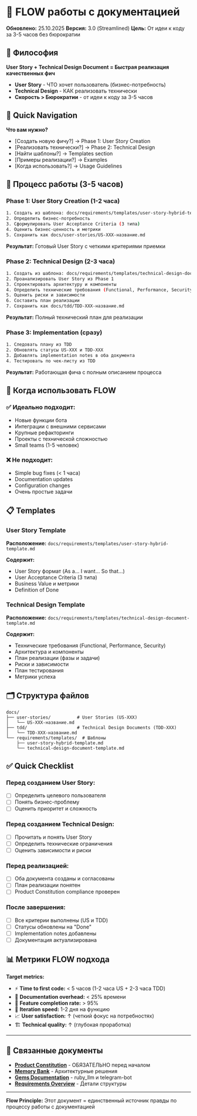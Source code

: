 # 🔄 FLOW работы с документацией

**Обновлено:** 25.10.2025
**Версия:** 3.0 (Streamlined)
**Цель:** От идеи к коду за 3-5 часов без бюрократии

## 🎯 Философия

**User Story + Technical Design Document = Быстрая реализация качественных фич**

- **User Story** - ЧТО хочет пользователь (бизнес-потребность)
- **Technical Design** - КАК реализовать технически
- **Скорость > Бюрократии** - от идеи к коду за 3-5 часов

## 🚀 Quick Navigation

**Что вам нужно?**
- [Создать новую фичу?] → Phase 1: User Story Creation
- [Реализовать технически?] → Phase 2: Technical Design
- [Найти шаблоны?] → Templates section
- [Примеры реализации?] → Examples
- [Когда использовать?] → Usage Guidelines

## 🔄 Процесс работы (3-5 часов)

### Phase 1: User Story Creation (1-2 часа)

```bash
1. Создать из шаблона: docs/requirements/templates/user-story-hybrid-template.md
2. Определить бизнес-потребность
3. Сформулировать User Acceptance Criteria (3 типа)
4. Оценить бизнес-ценность и метрики
5. Сохранить как docs/user-stories/US-XXX-название.md
```

**Результат:** Готовый User Story с четкими критериями приемки

### Phase 2: Technical Design (2-3 часа)

```bash
1. Создать из шаблона: docs/requirements/templates/technical-design-document-template.md
2. Проанализировать User Story из Phase 1
3. Спроектировать архитектуру и компоненты
4. Определить технические требования (Functional, Performance, Security)
5. Оценить риски и зависимости
6. Составить план реализации
7. Сохранить как docs/tdd/TDD-XXX-название.md
```

**Результат:** Полный технический план для реализации

### Phase 3: Implementation (сразу)

```bash
1. Следовать плану из TDD
2. Обновлять статусы US-XXX и TDD-XXX
3. Добавлять implementation notes в оба документа
4. Тестировать по чек-листу из TDD
```

**Результат:** Работающая фича с полным описанием процесса

## 🎯 Когда использовать FLOW

### ✅ **Идеально подходит:**
- Новые функции бота
- Интеграции с внешними сервисами
- Крупные рефакторинги
- Проекты с технической сложностью
- Small teams (1-5 человек)

### ❌ **Не подходит:**
- Simple bug fixes (< 1 часа)
- Documentation updates
- Configuration changes
- Очень простые задачи

## 📋 Templates

### User Story Template
**Расположение:** `docs/requirements/templates/user-story-hybrid-template.md`

**Содержит:**
- User Story формат (As a... I want... So that...)
- User Acceptance Criteria (3 типа)
- Business Value и метрики
- Definition of Done

### Technical Design Template
**Расположение:** `docs/requirements/templates/technical-design-document-template.md`

**Содержит:**
- Технические требования (Functional, Performance, Security)
- Архитектура и компоненты
- План реализации (фазы и задачи)
- Риски и зависимости
- План тестирования
- Метрики успеха

## 🗂️ Структура файлов

```
docs/
├── user-stories/          # User Stories (US-XXX)
│   └── US-XXX-название.md
├── tdd/                   # Technical Design Documents (TDD-XXX)
│   └── TDD-XXX-название.md
└── requirements/templates/  # Шаблоны
    ├── user-story-hybrid-template.md
    └── technical-design-document-template.md
```

## ✅ Quick Checklist

### Перед созданием User Story:
- [ ] Определить целевого пользователя
- [ ] Понять бизнес-проблему
- [ ] Оценить приоритет и сложность

### Перед созданием Technical Design:
- [ ] Прочитать и понять User Story
- [ ] Определить технические ограничения
- [ ] Оценить зависимости и риски

### Перед реализацией:
- [ ] Оба документа созданы и согласованы
- [ ] План реализации понятен
- [ ] Product Constitution compliance проверен

### После завершения:
- [ ] Все критерии выполнены (US и TDD)
- [ ] Статусы обновлены на "Done"
- [ ] Implementation notes добавлены
- [ ] Документация актуализирована

## 📊 Метрики FLOW подхода

**Target metrics:**
- ⚡ **Time to first code:** < 5 часов (1-2 часа US + 2-3 часа TDD)
- 📝 **Documentation overhead:** < 25% времени
- 🎯 **Feature completion rate:** > 95%
- 🔄 **Iteration speed:** 1-2 дня на функцию
- 📈 **User satisfaction:** ↑ (четкий фокус на потребностях)
- 🏗️ **Technical quality:** ↑ (глубокая проработка)

---

## 🔗 Связанные документы

- **[Product Constitution](product/constitution.md)** - ОБЯЗАТЕЛЬНО перед началом
- **[Memory Bank](../.claude/memory-bank.md)** - Архитектурные решения
- **[Gems Documentation](gems/)** - ruby_llm и telegram-bot
- **[Requirements Overview](requirements/README.md)** - Детали структуры

---

**Flow Principle:** Этот документ = единственный источник правды по процессу работы с документацией